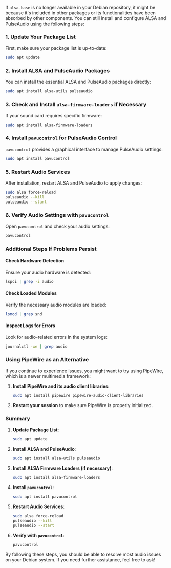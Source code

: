 If `alsa-base` is no longer available in your Debian repository, it might be because it's included in other packages or its functionalities have been absorbed by other components. You can still install and configure ALSA and PulseAudio using the following steps:

### 1. Update Your Package List
First, make sure your package list is up-to-date:
```sh
sudo apt update
```

### 2. Install ALSA and PulseAudio Packages
You can install the essential ALSA and PulseAudio packages directly:
```sh
sudo apt install alsa-utils pulseaudio
```

### 3. Check and Install `alsa-firmware-loaders` if Necessary
If your sound card requires specific firmware:
```sh
sudo apt install alsa-firmware-loaders
```

### 4. Install `pavucontrol` for PulseAudio Control
`pavucontrol` provides a graphical interface to manage PulseAudio settings:
```sh
sudo apt install pavucontrol
```

### 5. Restart Audio Services
After installation, restart ALSA and PulseAudio to apply changes:
```sh
sudo alsa force-reload
pulseaudio --kill
pulseaudio --start
```

### 6. Verify Audio Settings with `pavucontrol`
Open `pavucontrol` and check your audio settings:
```sh
pavucontrol
```

### Additional Steps If Problems Persist

#### Check Hardware Detection
Ensure your audio hardware is detected:
```sh
lspci | grep -i audio
```

#### Check Loaded Modules
Verify the necessary audio modules are loaded:
```sh
lsmod | grep snd
```

#### Inspect Logs for Errors
Look for audio-related errors in the system logs:
```sh
journalctl -xe | grep audio
```

### Using PipeWire as an Alternative

If you continue to experience issues, you might want to try using PipeWire, which is a newer multimedia framework:

1. **Install PipeWire and its audio client libraries:**
   ```sh
   sudo apt install pipewire pipewire-audio-client-libraries
   ```

2. **Restart your session** to make sure PipeWire is properly initialized.

### Summary

1. **Update Package List**:
   ```sh
   sudo apt update
   ```

2. **Install ALSA and PulseAudio**:
   ```sh
   sudo apt install alsa-utils pulseaudio
   ```

3. **Install ALSA Firmware Loaders (if necessary)**:
   ```sh
   sudo apt install alsa-firmware-loaders
   ```

4. **Install `pavucontrol`**:
   ```sh
   sudo apt install pavucontrol
   ```

5. **Restart Audio Services**:
   ```sh
   sudo alsa force-reload
   pulseaudio --kill
   pulseaudio --start
   ```

6. **Verify with `pavucontrol`**:
   ```sh
   pavucontrol
   ```

By following these steps, you should be able to resolve most audio issues on your Debian system. If you need further assistance, feel free to ask!